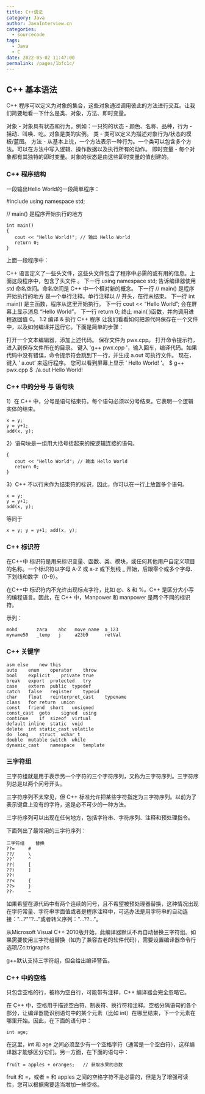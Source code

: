 ```yaml
---
title: C++语法
category: Java
author: JavaInterview.cn
categories: 
  - sourcecode
tags: 
  - Java
  - C
date: 2022-05-02 11:47:00
permalink: /pages/1bfc1c/
---
```


## C++ 基本语法
C++ 程序可以定义为对象的集合，这些对象通过调用彼此的方法进行交互。让我们简要地看一下什么是类、对象，方法、即时变量。

对象 - 对象具有状态和行为。例如：一只狗的状态 - 颜色、名称、品种，行为 - 摇动、叫唤、吃。对象是类的实例。
类 - 类可以定义为描述对象行为/状态的模板/蓝图。
方法 - 从基本上说，一个方法表示一种行为。一个类可以包含多个方法。可以在方法中写入逻辑、操作数据以及执行所有的动作。
即时变量 - 每个对象都有其独特的即时变量。对象的状态是由这些即时变量的值创建的。
### C++ 程序结构

一段输出Hello World的一段简单程序：

#include <iostream>
using namespace std;
 
// main() 是程序开始执行的地方
 
    int main()
    {
       cout << "Hello World!"; // 输出 Hello World
       return 0;
    }
上面一段程序中：

C++ 语言定义了一些头文件，这些头文件包含了程序中必需的或有用的信息。上面这段程序中，包含了头文件 。
下一行 using namespace std; 告诉编译器使用 std 命名空间。命名空间是 C++ 中一个相对新的概念。
下一行 // main() 是程序开始执行的地方 是一个单行注释。单行注释以 // 开头，在行末结束。
下一行 int main() 是主函数，程序从这里开始执行。
下一行 cout << “Hello World”; 会在屏幕上显示消息 “Hello World”。
下一行 return 0; 终止 main( )函数，并向调用进程返回值 0。
1.2 编译 & 执行 C++ 程序
让我们看看如何把源代码保存在一个文件中，以及如何编译并运行它。下面是简单的步骤：

打开一个文本编辑器，添加上述代码。
保存文件为 pwx.cpp。
打开命令提示符，进入到保存文件所在的目录。
键入 'g++ pwx.cpp '，输入回车，编译代码。如果代码中没有错误，命令提示符会跳到下一行，并生成 a.out 可执行文件。
现在，键入 ’ a.out’ 来运行程序。
您可以看到屏幕上显示 ’ Hello World! '。
    $ g++ pwx.cpp
    $ ./a.out
    Hello World!

### C++ 中的分号 与 语句块

1）在 C++ 中，分号是语句结束符。每个语句必须以分号结束。它表明一个逻辑实体的结束。

    x = y;
    y = y+1;
    add(x, y);

2）语句块是一组用大括号括起来的按逻辑连接的语句。

    {
       cout << "Hello World"; // 输出 Hello World
       return 0;
    }

3）C++ 不以行末作为结束符的标识，因此，你可以在一行上放置多个语句。

    x = y;
    y = y+1;
    add(x, y);

等同于

    x = y; y = y+1; add(x, y);
    
### C++ 标识符

在C++中 标识符是用来标识变量、函数、类、模块，或任何其他用户自定义项目的名称。一个标识符以字母 A-Z 或 a-z 或下划线 _ 开始，后跟零个或多个字母、下划线和数字（0-9）。

在C++中 标识符内不允许出现标点字符，比如 @、& 和 %。C++ 是区分大小写的编程语言。因此，在 C++ 中，Manpower 和 manpower 是两个不同的标识符。

示列：

    mohd       zara    abc   move_name  a_123
    myname50   _temp   j     a23b9      retVal

### C++ 关键字

    asm	else	new	this
    auto	enum	operator	throw
    bool	explicit	private	true
    break	export	protected	try
    case	extern	public	typedef
    catch	false	register	typeid
    char	float	reinterpret_cast	typename
    class	for	return	union
    const	friend	short	unsigned
    const_cast	goto	signed	using
    continue	if	sizeof	virtual
    default	inline	static	void
    delete	int	static_cast	volatile
    do	long	struct	wchar_t
    double	mutable	switch	while
    dynamic_cast	namespace	template	
### 三字符组

三字符组就是用于表示另一个字符的三个字符序列，又称为三字符序列。三字符序列总是以两个问号开头。

三字符序列不太常见，但 C++ 标准允许把某些字符指定为三字符序列。以前为了表示键盘上没有的字符，这是必不可少的一种方法。

三字符序列可以出现在任何地方，包括字符串、字符序列、注释和预处理指令。

下面列出了最常用的三字符序列：

    三字符组	替换
    ??=	    #
    ??/	    \
    ??’	    ^
    ??(	    [
    ??)	    ]
    ??!	
    ??<	    {
    ??>	    }
    ??-	    ~
如果希望在源代码中有两个连续的问号，且不希望被预处理器替换，这种情况出现在字符常量、字符串字面值或者是程序注释中，可选办法是用字符串的自动连接："...?""?..."或者转义序列："...?\?..."。

从Microsoft Visual C++ 2010版开始，此编译器默认不再自动替换三字符组。如果需要使用三字符组替换（如为了兼容古老的软件代码），需要设置编译器命令行选项/Zc:trigraphs

g++默认支持三字符组，但会给出编译警告。

### C++ 中的空格

只包含空格的行，被称为空白行，可能带有注释，C++ 编译器会完全忽略它。

在 C++ 中，空格用于描述空白符、制表符、换行符和注释。空格分隔语句的各个部分，让编译器能识别语句中的某个元素（比如 int）在哪里结束，下一个元素在哪里开始。因此，在下面的语句中：

    int age;
在这里，int 和 age 之间必须至少有一个空格字符（通常是一个空白符），这样编译器才能够区分它们。另一方面，在下面的语句中：

    fruit = apples + oranges;   // 获取水果的总数
fruit 和 =，或者 = 和 apples 之间的空格字符不是必需的，但是为了增强可读性，您可以根据需要适当增加一些空格。


